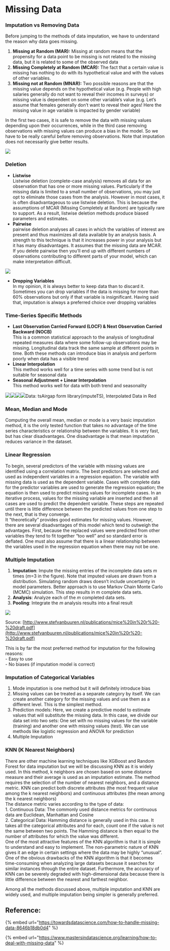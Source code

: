 # Missing Data

### Imputation vs Removing Data <a href="#f528" id="f528"></a>

Before jumping to the methods of data imputation, we have to understand the reason why data goes missing.

1. **Missing at Random (MAR):** Missing at random means that the propensity for a data point to be missing is not related to the missing data, but it is related to some of the observed data
2. **Missing Completely at Random (MCAR):** The fact that a certain value is missing has nothing to do with its hypothetical value and with the values of other variables.
3. **Missing not at Random (MNAR):** Two possible reasons are that the missing value depends on the hypothetical value (e.g. People with high salaries generally do not want to reveal their incomes in surveys) or missing value is dependent on some other variable’s value (e.g. Let’s assume that females generally don’t want to reveal their ages! Here the missing value in age variable is impacted by gender variable)

In the first two cases, it is safe to remove the data with missing values depending upon their occurrences, while in the third case removing observations with missing values can produce a bias in the model. So we have to be really careful before removing observations. Note that imputation does not necessarily give better results.

![](https://miro.medium.com/max/1400/1\*\_RA3mCS30Pr0vUxbp25Yxw.png)

### Deletion <a href="#87d0" id="87d0"></a>

* **Listwise**\
  Listwise deletion (complete-case analysis) removes all data for an observation that has one or more missing values. Particularly if the missing data is limited to a small number of observations, you may just opt to eliminate those cases from the analysis. However in most cases, it is often disadvantageous to use listwise deletion. This is because the assumptions of MCAR (Missing Completely at Random) are typically rare to support. As a result, listwise deletion methods produce biased parameters and estimates.
* **Pairwise**\
  pairwise deletion analyses all cases in which the variables of interest are present and thus maximizes all data available by an analysis basis. A strength to this technique is that it increases power in your analysis but it has many disadvantages. It assumes that the missing data are MCAR. If you delete pairwise then you’ll end up with different numbers of observations contributing to different parts of your model, which can make interpretation difficult.

![](https://miro.medium.com/max/1400/1\*3Pcgo66zuwLY2HkUhVr2mg.png)

* **Dropping Variables**\
  In my opinion, it is always better to keep data than to discard it. Sometimes you can drop variables if the data is missing for more than 60% observations but only if that variable is insignificant. Having said that, imputation is always a preferred choice over dropping variables

### Time-Series Specific Methods <a href="#c158" id="c158"></a>

* **Last Observation Carried Forward (LOCF) & Next Observation Carried Backward (NOCB)**\
  This is a common statistical approach to the analysis of longitudinal repeated measures data where some follow-up observations may be missing. Longitudinal data track the same sample at different points in time. Both these methods can introduce bias in analysis and perform poorly when data has a visible trend
* **Linear Interpolation**\
  This method works well for a time series with some trend but is not suitable for seasonal data
* **Seasonal Adjustment + Linear Interpolation**\
  This method works well for data with both trend and seasonality

![](https://miro.medium.com/max/978/1\*vJ1eIjoiOHUgO-T-M9pI1g.png)![](https://miro.medium.com/max/978/1\*8X9pf\_HPhm524SXoFSGumw.png)![](https://miro.medium.com/max/978/1\*SaB-NJJ3yyW10usfN8vQrg.png)![](https://miro.medium.com/max/978/1\*D3zeoHAU4yStWhJ3nCorQg.png)Data: tsAirgap form library(imputeTS), Interpolated Data in Red

### Mean, Median and Mode <a href="#31d6" id="31d6"></a>

Computing the overall mean, median or mode is a very basic imputation method, it is the only tested function that takes no advantage of the time series characteristics or relationship between the variables. It is very fast, but has clear disadvantages. One disadvantage is that mean imputation reduces variance in the dataset.

### **Linear Regression** <a href="#ddb8" id="ddb8"></a>

To begin, several predictors of the variable with missing values are identified using a correlation matrix. The best predictors are selected and used as independent variables in a regression equation. The variable with missing data is used as the dependent variable. Cases with complete data for the predictor variables are used to generate the regression equation; the equation is then used to predict missing values for incomplete cases. In an iterative process, values for the missing variable are inserted and then all cases are used to predict the dependent variable. These steps are repeated until there is little difference between the predicted values from one step to the next, that is they converge.\
It “theoretically” provides good estimates for missing values. However, there are several disadvantages of this model which tend to outweigh the advantages. First, because the replaced values were predicted from other variables they tend to fit together “too well” and so standard error is deflated. One must also assume that there is a linear relationship between the variables used in the regression equation when there may not be one.

### Multiple Imputation <a href="#9f65" id="9f65"></a>

1. **Imputation**: Impute the missing entries of the incomplete data sets _m_ times (_m_=3 in the figure). Note that imputed values are drawn from a distribution. Simulating random draws doesn’t include uncertainty in model parameters. Better approach is to use Markov Chain Monte Carlo (MCMC) simulation. This step results in m complete data sets.
2. **Analysis**: Analyze each of the _m_ completed data sets.
3. **Pooling**: Integrate the _m_ analysis results into a final result

![](https://miro.medium.com/max/1400/1\*Cw4F1pzPug0BT5XNdF\_P3Q.png)

Source: [http://www.stefvanbuuren.nl/publications/mice%20in%20r%20-%20draft.pdf](http://www.stefvanbuuren.nl/publications/mice%20in%20r%20-%20draft.pdf)

This is by far the most preferred method for imputation for the following reasons:\
\- Easy to use\
\- No biases (if imputation model is correct)

### Imputation of Categorical Variables <a href="#9df9" id="9df9"></a>

1. Mode imputation is one method but it will definitely introduce bias
2. Missing values can be treated as a separate category by itself. We can create another category for the missing values and use them as a different level. This is the simplest method.
3. Prediction models: Here, we create a predictive model to estimate values that will substitute the missing data. In this case, we divide our data set into two sets: One set with no missing values for the variable (training) and another one with missing values (test). We can use methods like logistic regression and ANOVA for prediction
4. Multiple Imputation

### KNN (K Nearest Neighbors) <a href="#ca6b" id="ca6b"></a>

There are other machine learning techniques like XGBoost and Random Forest for data imputation but we will be discussing KNN as it is widely used. In this method, k neighbors are chosen based on some distance measure and their average is used as an imputation estimate. The method requires the selection of the number of nearest neighbors, and a distance metric. KNN can predict both discrete attributes (the most frequent value among the k nearest neighbors) and continuous attributes (the mean among the k nearest neighbors)\
The distance metric varies according to the type of data:\
1\. Continuous Data: The commonly used distance metrics for continuous data are Euclidean, Manhattan and Cosine\
2\. Categorical Data: Hamming distance is generally used in this case. It takes all the categorical attributes and for each, count one if the value is not the same between two points. The Hamming distance is then equal to the number of attributes for which the value was different.\
One of the most attractive features of the KNN algorithm is that it is simple to understand and easy to implement. The non-parametric nature of KNN gives it an edge in certain settings where the data may be highly “unusual”.\
One of the obvious drawbacks of the KNN algorithm is that it becomes time-consuming when analyzing large datasets because it searches for similar instances through the entire dataset. Furthermore, the accuracy of KNN can be severely degraded with high-dimensional data because there is little difference between the nearest and farthest neighbor.

Among all the methods discussed above, multiple imputation and KNN are widely used, and multiple imputation being simpler is generally preferred.

## Reference:

{% embed url="https://towardsdatascience.com/how-to-handle-missing-data-8646b18db0d4" %}

{% embed url="https://www.mastersindatascience.org/learning/how-to-deal-with-missing-data" %}
